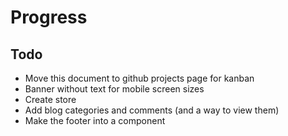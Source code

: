 # Progress

## Todo

- Move this document to github projects page for kanban
- Banner without text for mobile screen sizes
- Create store
- Add blog categories and comments (and a way to view them)
- Make the footer into a component
